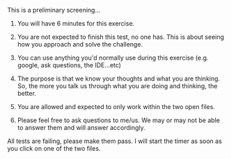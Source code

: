 This is a preliminary screening...

1. You will have 6 minutes for this exercise.

2. You are not expected to finish this test, no one has.  This is about seeing how you approach and solve the challenge.

3. You can use anything you'd normally use during this exercise (e.g. google, ask questions, the IDE...etc)

4. The purpose is that we know your thoughts and what you are thinking.  So, the more you talk us through what you are
doing and thinking, the better.

5. You are allowed and expected to only work within the two open files.

6. Please feel free to ask questions to me/us.  We may or may not be able to answer them and will answer accordingly.

All tests are failing, please make them pass.  I will start the timer as soon as you click on one of the two files.